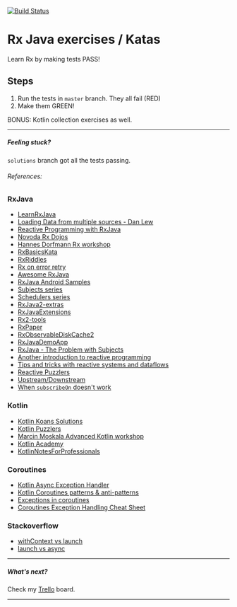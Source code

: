 [![Build Status](https://travis-ci.org/ExpensiveBelly/RxKata.svg?branch=solutions)](https://travis-ci.org/ExpensiveBelly/RxKata)

# Rx Java exercises / Katas

Learn Rx by making tests PASS!

## Steps
1. Run the tests in `master` branch. They all fail (RED)
2. Make them GREEN!

BONUS: Kotlin collection exercises as well.

---
##### Feeling stuck?

`solutions` branch got all the tests passing.

###### References:

### RxJava  

- [LearnRxJava](https://github.com/jhusain/learnrxjava)  
- [Loading Data from multiple sources - Dan Lew](http://blog.danlew.net/2015/06/22/loading-data-from-multiple-sources-with-rxjava/)  
- [Reactive Programming with RxJava](http://shop.oreilly.com/product/0636920042228.do)  
- [Novoda Rx Dojos](https://github.com/novoda/dojos/tree/master/workshops/RxJava)  
- [Hannes Dorfmann Rx workshop](https://github.com/sockeqwe/rxworkshop)  
- [RxBasicsKata](https://github.com/sergiiz/RxBasicsKata)  
- [RxRiddles](https://github.com/vanniktech/RxRiddles)  
- [Rx on error retry](https://github.com/platoblm/rx-onerror-retry-cache)  
- [Awesome RxJava](https://github.com/eleventigers/awesome-rxjava)  
- [RxJava Android Samples](https://github.com/kaushikgopal/RxJava-Android-Samples)  
- [Subjects series](http://akarnokd.blogspot.com/2015/06/subjects-part-1.html)  
- [Schedulers series](http://akarnokd.blogspot.com/2015/05/schedulers-part-1.html)  
- [RxJava2-extras](https://github.com/davidmoten/rxjava2-extras)  
- [RxJavaExtensions](https://github.com/akarnokd/RxJavaExtensions)  
- [Rx2-tools](https://github.com/fsbarata/rx2-tools)  
- [RxPaper](https://github.com/pakoito/RxPaper)  
- [RxObservableDiskCache2](https://github.com/pakoito/RxObservableDiskCache2)
- [RxJavaDemoApp](https://github.com/JoaoMotondon/RxJavaDemoApp)
- [RxJava - The Problem with Subjects](http://tomstechnicalblog.blogspot.com/2016/03/rxjava-problem-with-subjects.html)
- [Another introduction to reactive programming](https://www.oneagency.se/an-introduction-to-reactive-programming-with-rxjava-part-2-the-framework/)
- [Tips and tricks with reactive systems and dataflows](https://github.com/reactor/reactive-streams-commons/issues/21)
- [Reactive Puzzlers](https://github.com/reactor/reactive-streams-commons/issues/22)
- [Upstream/Downstream](https://github.com/ReactiveX/RxJava/issues/5022)
- [When `subscribeOn` doesn't work](https://medium.com/@wasyl/rxjava-threading-when-subscribeon-doesnt-work-ee467a21935b)   

### Kotlin  

- [Kotlin Koans Solutions](https://github.com/efung/kotlin-koans-solutions)  
- [Kotlin Puzzlers](https://github.com/angryziber/kotlin-puzzlers)  
- [Marcin Moskala Advanced Kotlin workshop](https://github.com/MarcinMoskala/advanced-kotlin-workshop-tasks)  
- [Kotlin Academy](https://blog.kotlin-academy.com/)  
- [KotlinNotesForProfessionals](http://books.goalkicker.com/KotlinBook/)  

### Coroutines

- [Kotlin Async Exception Handler](https://stackoverflow.com/questions/53303358/kotlin-async-exception-handling)
- [Kotlin Coroutines patterns & anti-patterns](https://proandroiddev.com/kotlin-coroutines-patterns-anti-patterns-f9d12984c68e)
- [Exceptions in coroutines](https://medium.com/androiddevelopers/exceptions-in-coroutines-ce8da1ec060c)
- [Coroutines Exception Handling Cheat Sheet](https://www.lukaslechner.com/coroutines-exception-handling-cheat-sheet/)

### Stackoverflow

- [withContext vs launch](https://stackoverflow.com/questions/58794816/why-withcontext-does-not-switch-coroutines-under-runblocking)
- [launch vs async](https://stackoverflow.com/questions/46226518/what-is-the-difference-between-launch-join-and-async-await-in-kotlin-coroutines)

---

##### What's next?
Check my [Trello](https://trello.com/b/cxsA3tFZ) board.

---
